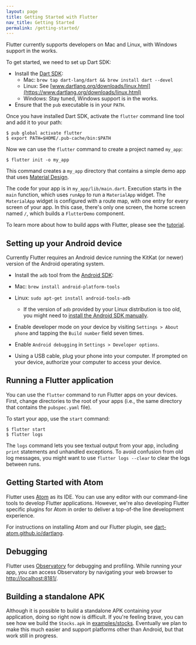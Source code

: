 ```yaml
---
layout: page
title: Getting Started with Flutter
nav_title: Getting Started
permalink: /getting-started/
---
```


Flutter currently supports developers on Mac and Linux, with Windows support in
the works.

To get started, we need to set up Dart SDK:

 - Install the [Dart SDK](https://www.dartlang.org/downloads/):
   - Mac: `brew tap dart-lang/dart && brew install dart --devel`
   - Linux: See [www.dartlang.org/downloads/linux.html](https://www.dartlang.org/downloads/linux.html)
   - Windows: Stay tuned, Windows support is in the works.
 - Ensure that the `pub` executable is in your `PATH`.

Once you have installed Dart SDK, activate the `flutter` command line
tool and add it to your path:

```
$ pub global activate flutter
$ export PATH=$HOME/.pub-cache/bin:$PATH
```

Now we can use the `flutter` command to create a project named `my_app`:

```
$ flutter init -o my_app
```

This command creates a `my_app` directory that contains a simple demo
app that uses [Material Design](https://www.google.com/design/spec/material-design/introduction.html).

The code for your app is in `my_app/lib/main.dart`. Execution starts in
the `main` function, which uses `runApp` to run a `MaterialApp` widget.
The `MaterialApp` widget is configured with a route map, with one entry
for every screen of your app. In this case, there's only one screen, the
home screen named `/`, which builds a `FlutterDemo` component.

To learn more about how to build apps with Flutter, please see the
[tutorial](/tutorial/).

Setting up your Android device
------------------------------

Currently Flutter requires an Android device running the KitKat (or newer)
version of the Android operating system.

 - Install the `adb` tool from the [Android SDK](https://developer.android.com/sdk/installing/index.html?pkg=tools):
  - Mac: `brew install android-platform-tools`
  - Linux: `sudo apt-get install android-tools-adb`
    - If the version of `adb` provided by your Linux distribution is too old,
      you might need to [install the Android SDK manually](https://developer.android.com/sdk/installing/index.html?pkg=tools).

 - Enable developer mode on your device by visiting `Settings > About phone` and
   tapping the `Build number` field seven times.

 - Enable `Android debugging` in `Settings > Developer options`.

 - Using a USB cable, plug your phone into your computer. If prompted on your
   device, authorize your computer to access your device.

Running a Flutter application
-----------------------------

You can use the `flutter` command to run Flutter apps on your devices. First,
change directories to the root of your apps (i.e., the same directory that
contains the `pubspec.yaml` file).

To start your app, use the `start` command:

```
$ flutter start
$ flutter logs
```

The `logs` command lets you see textual output from your app, including `print`
statements and unhandled exceptions. To avoid confusion from old log messages,
you might want to use `flutter logs --clear` to clear the logs between runs.

Getting Started with Atom
-------------------------

Flutter uses [Atom](https://atom.io/) as its IDE. You can use any editor with
our command-line tools to develop Flutter applications. However, we're also
developing Flutter specific plugins for Atom in order to deliver a top-of-the
line development experience.

For instructions on installing Atom and our Flutter plugin, see
[dart-atom.github.io/dartlang](http://dart-atom.github.io/dartlang/).

Debugging
---------

Flutter uses [Observatory](https://www.dartlang.org/tools/observatory/) for
debugging and profiling. While running your app, you can access Observatory
by navigating your web browser to [http://localhost:8181/](http://localhost:8181/).

Building a standalone APK
-------------------------

Although it is possible to build a standalone APK containing your application,
doing so right now is difficult. If you're feeling brave, you can see how we
build the `Stocks.apk` in
[examples/stocks](https://github.com/flutter/engine/tree/master/examples/stocks).
Eventually we plan to make this much easier and support platforms other than
Android, but that work still in progress.
